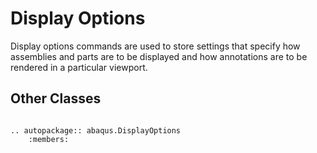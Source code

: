 # Display Options

Display options commands are used to store settings that specify how assemblies and parts are to be displayed and how annotations are to be rendered in a particular viewport.

## Other Classes

```{eval-rst}

.. autopackage:: abaqus.DisplayOptions
    :members:
```
